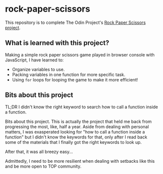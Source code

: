 # rock-paper-scissors

This repository is to complete The Odin Project's [Rock Paper Scissors project](https://www.theodinproject.com/lessons/foundations-rock-paper-scissors).

## What is learned with this project?

Making a simple rock paper scissors game played in browser console with JavaScript, I have learned to:

- Organize variables to use.
- Packing variables in one function for more specific task.
- Using `for` loops for looping the game to make it more efficient!

## Bits about this project

TL;DR I didn't know the right keyword to search how to call a function inside a function.

Bits about this project. This is actually the project that held me back from progressing the most, like, half a year. Aside from dealing with personal matters, I was exasperated looking for "how to call a function inside a function" but I didn't know the keywords for that, only after I read back some of the materials that I finally got the right keywords to look up.

After that, it was all breezy easy...

Admittedly, I need to be more resilient when dealing with setbacks like this and be more open to TOP community.
